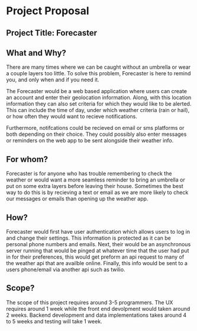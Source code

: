 # Project Proposal

## Project Title: Forecaster

## What and Why?

There are many times where we can be caught without an umbrella or wear a couple layers too little. To solve this problem, Forecaster is here to remind you, and only when and if you need it.

The Forecaster would be a web based application where users can create an account and enter their geolocation information. Along, with this location information they can also set criteria for which they would like to be alerted. This can include the time of day, under which weather criteria (rain or hail), or how often they would want to recieve notifications.

Furthermore, notifcations could be recieved on email or sms platforms or both depending on their choice. They could possibly also enter messages or reminders on the web app to be sent alongside their weather info.

## For whom?

Forecaster is for anyone who has trouble remembering to check the weather or would want a more seamless reminder to bring an umbrella or put on some extra layers before leaving their house. Sometimes the best way to do this is by recieving a text or email as we are more likely to check our messages or emails than opening up the weather app.

## How?

Forecaster would first have user authentication which allows users to log in and change their settings. This information is protected as it can be personal phone numbers and emails. Next, their would be an asynchronous server running that would be pinged at whatever time that the user had put in for their preferences, this would get preform an api request to many of the weather api that are availble online. Finally, this info would be sent to a users phone/email via another api such as twilio.

## Scope?

The scope of this project requires around 3-5 programmers. The UX requires around 1 week while the front end devolpment would taken around 2 weeks. Backend development and data implementations takes around 4 to 5 weeks and testing will take 1 week.
